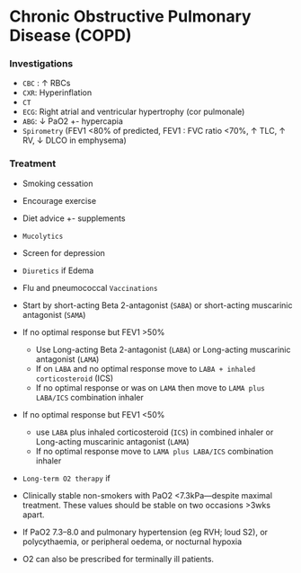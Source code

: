 # Chronic Obstructive Pulmonary Disease (COPD)

### Investigations

- `CBC` : ↑ RBCs
- `CXR`: Hyperinflation
- `CT`
- `ECG`: Right atrial and ventricular hypertrophy (cor pulmonale)
- `ABG`: ↓ PaO2 +- hypercapia
- `Spirometry` (FEV1 <80% of predicted, FEV1 : FVC ratio <70%, ↑ TLC, ↑ RV, ↓ DLCO in emphysema)

### Treatment

- Smoking cessation
- Encourage exercise
- Diet advice +- supplements
- `Mucolytics`
- Screen for depression
- `Diuretics` if Edema
- Flu and pneumococcal `Vaccinations`
- Start by short-acting Beta 2-antagonist (`SABA`) or short-acting muscarinic antagonist (`SAMA`)
- If no optimal response but FEV1 >50%

  - Use Long-acting Beta 2-antagonist (`LABA`) or Long-acting muscarinic antagonist (`LAMA`)
  - If on `LABA` and no optimal response move to `LABA + inhaled corticosteroid` (ICS)
  - If no optimal response or was on `LAMA` then move to `LAMA plus LABA/ICS` combination inhaler

- If no optimal response but FEV1 <50%

  - use `LABA` plus inhaled corticosteroid (`ICS`) in combined inhaler or Long-acting muscarinic antagonist (`LAMA`)
  - If no optimal response move to `LAMA plus LABA/ICS` combination inhaler

- `Long-term O2 therapy` if
- Clinically stable non-smokers with PaO2 <7.3kPa—despite maximal treatment. These values should be stable on two occasions >3wks apart.
- If PaO2 7.3–8.0 and pulmonary hypertension (eg RVH; loud S2), or polycythaemia, or peripheral oedema, or nocturnal hypoxia
- O2 can also be prescribed for terminally ill patients.
